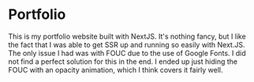 # Portfolio

This is my portfolio website built with NextJS. It's nothing fancy, but I like the fact that I was able to get SSR up and running 
so easily with Next.JS. The only issue I had was with FOUC due to the use of Google Fonts. I did not find a perfect solution for 
this in the end. I ended up just hiding the FOUC with an opacity animation, which I think covers it fairly well.
